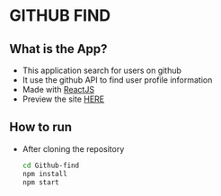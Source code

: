 # GITHUB FIND

## What is the App?

- This application search for users on github
- It use the github API to find user profile information
- Made with [ReactJS](https://github.com/facebook/create-react-app/)
- Preview the site [HERE](https://dreamy-otter-ed3b13.netlify.app)

## How to run
- After cloning the repository
  ```sh
  cd Github-find
  npm install
  npm start
  ```
  
